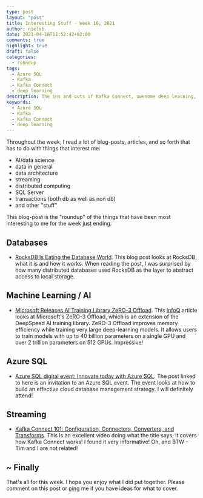 ```yaml
---
type: post
layout: "post"
title: Interesting Stuff - Week 16, 2021
author: nielsb
date: 2021-04-18T11:52:42+02:00
comments: true
highlight: true
draft: false
categories:
  - roundup
tags:
  - Azure SQL
  - Kafka
  - Kafka Connect
  - deep learning
description: The ins and outs if Kafka Connect, awesome deep learning, Azure SQL digital event, and other interesting topics.
keywords:
  - Azure SQL
  - Kafka
  - Kafka Connect
  - deep learning   
---
```


Throughout the week, I read a lot of blog-posts, articles, and so forth that has to do with things that interest me:

* AI/data science
* data in general
* data architecture
* streaming
* distributed computing
* SQL Server
* transactions (both db as well as non db)
* and other "stuff"

This blog-post is the "roundup" of the things that have been most interesting to me for the week just ending.

<!--more-->

## Databases

* [RocksDB Is Eating the Database World][1]. This blog post looks at RocksDB, what it is and how it works. When reading the post, I was surprised by how many distributed databases used RocksDB as the layer to abstract access to local storage.

## Machine Learning / AI

* [Microsoft Releases AI Training Library ZeRO-3 Offload][2]. This [InfoQ][iq] article looks at Microsoft's ZeRO-3 Offload, which is an extension of the DeepSpeed AI training library. ZeRO-3 Offload improves memory efficiency while training very large deep-learning models. It allows users to train models with up to 40 billion parameters on a single GPU and over 2 trillion parameters on 512 GPUs. Impressive!

## Azure SQL

* [Azure SQL digital event: Innovate today with Azure SQL][3]. The post linked to here is an invitation to an Azure SQL event. The event looks at how to build an effective cloud database management strategy. I will definitely attend! 

## Streaming

* [Kafka Connect 101: Configuration, Connectors, Converters, and Transforms][4]. This is an excellent video doing what the title says; it covers how Kafka Connect works! I found it very informative! Oh, and BTW - Tim and I are not related!

## ~ Finally

That's all for this week. I hope you enjoy what I did put together. Please comment on this post or [ping][ma] me if you have ideas for what to cover.

[ma]: mailto:niels.it.berglund@gmail.com
[mp]: https://blog.acolyer.org
[iq]: https://www.infoq.com/
[ew]: http://sqlonice.com/
[re]: http://blog.revolutionanalytics.com
[sqsk]: https://www.sqlskills.com
[mdaveyblog]: https://mdavey.wordpress.com/
[charlblog]: https://charlla.com/

[jovpop]: https://twitter.com/JovanPop_MSFT
[bobw]: https://twitter.com/bobwardms
[revod]: https://twitter.com/revodavid
[lonny]: https://twitter.com/sqL_handLe
[ewtw]: https://twitter.com/sqlOnIce
[buckw]: https://twitter.com/BuckWoodyMSFT
[mattw]: https://twitter.com/matthewwarren
[murba]: https://twitter.com/muratdemirbas
[daveda]: https://twitter.com/davidthecoder
[adcol]: https://twitter.com/adriancolyer
[jesrod]: https://twitter.com/jrdothoughts
[tomaz]: https://twitter.com/tomaz_tsql
[dataart]: https://twitter.com/dataartisans
[luis]: https://twitter.com/luis_de_sousa
[benstop]: https://twitter.com/benstopford
[conflu]: https://twitter.com/confluentinc
[tylert]: https://twitter.com/tyler_treat
[andrewng]: https://twitter.com/AndrewYNg
[lawr]: https://twitter.com/bytezn
[jue]: https://twitter.com/b0rk
[yan]: https://twitter.com/theburningmonk
[danny]: https://twitter.com/g9yuayon
[rmoff]: https://twitter.com/rmoff
[ryansw]: https://twitter.com/ryanswanstrom
[pabloc]: https://twitter.com/pabloc_ds
[mklep]: https://twitter.com/martinkl
[mdavey]: https://twitter.com/matt_davey
[jboner]: https://twitter.com/jboner
[joeduff]: https://twitter.com/funcOfJoe
[charl]: https://twitter.com/charllamprecht
[dbricks]: https://twitter.com/databricks
[adsit]: https://twitter.com/SitnikAdam
[vicky]: https://twitter.com/vickyharp
[dscentral]: https://twitter.com/DataScienceCtrl
[natemc]: https://twitter.com/natemcmaster
[ads]: https://twitter.com/azuredatastudio
[travw]: https://twitter.com/radtravis
[emilk]: https://twitter.com/IsTheArchitect
[netflx]: https://netflixtechblog.com/

[1]: https://rockset.com/blog/rocksdb-is-eating-the-database-world/
[2]: https://www.infoq.com/news/2021/04/microsoft-zero3-offload
[3]: https://cloudblogs.microsoft.com/sqlserver/2021/04/12/azure-sql-digital-event-innovate-today-with-azure-sql/
[4]: https://youtu.be/-50rsy0qK9M
